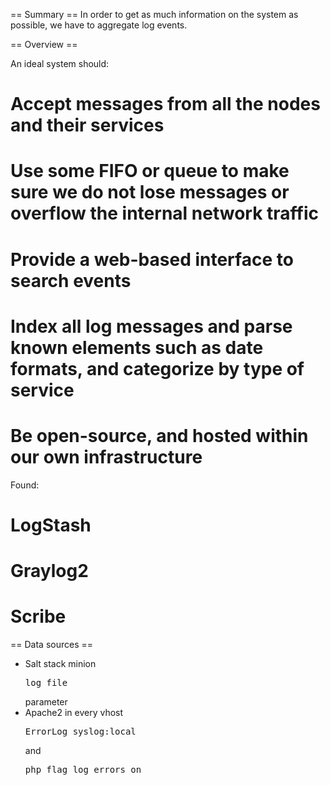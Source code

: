 == Summary ==
In order to get as much information on the system as possible, we have to aggregate log events. 

== Overview ==

An ideal system should:
# Accept messages from all the nodes and their services
# Use some FIFO or queue to make sure we do not lose messages or overflow the internal network traffic
# Provide a web-based interface to search events
# Index all log messages and parse known elements such as date formats, and categorize by type of service
# Be open-source, and hosted within our own infrastructure

Found:
# LogStash
# Graylog2
# Scribe

== Data sources ==
* Salt stack minion <pre>log_file</pre> parameter
* Apache2 in every vhost <pre>ErrorLog syslog:local</pre> and <pre>php_flag log_errors on</pre>